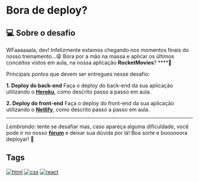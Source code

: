# Bora de deploy?

## 💻 Sobre o desafio
WFaaaaaala, dev! Infelizmente estamos chegando nos momentos finais do nosso treinamento…😩
Bora por a mão na massa e aplicar os últimos conceitos vistos em aula, na nossa aplicação **RocketMovies**? ****🚀

Principais pontos que devem ser entregues nesse desafio:

 **1. Deploy do back-end**
     Faça o deploy do back-end da sua aplicação utilizando o [**Heroku**](https://www.heroku.com/), como descrito passo a passo em aula.

 **2. Deploy do front-end**
     Faça o deploy do front-end da sua aplicação utilizando o **[Netlify](https://www.netlify.com/)**, como descrito passo a passo em aula.
**** 
*Lembrando*: tente se desafiar mas, caso apareça alguma dificuldade, você pode ir no nosso **[fórum](https://app.rocketseat.com.br/h/forum/explorer)** e deixar sua dúvida por lá!
Boa sorte e boooooora deployar! **🚀**
## Tags
[![html](https://camo.githubusercontent.com/fb8d8c63bd6142333a82e82c2e255f2cbdeb008bf56c96464ded3c032c0032a6/68747470733a2f2f696d672e736869656c64732e696f2f62616467652f48746d6c352d3035313232413f7374796c653d666c6174266c6f676f3d68746d6c35)](https://developer.mozilla.org/en-US/docs/Web/HTML)
[![css](https://camo.githubusercontent.com/12031019e79c64fd983746f4cd893a528603b8b76e226fcaf970e6761c970a3e/68747470733a2f2f696d672e736869656c64732e696f2f62616467652f437373332d3035313232413f7374796c653d666c6174266c6f676f3d63737333)](https://developer.mozilla.org/en-US/docs/Web/CSS)
[![react](https://camo.githubusercontent.com/8779498cc3e7e098aa109602367fb5e15f5707987c51614dfe6dc9bbc4263676/68747470733a2f2f696d672e736869656c64732e696f2f62616467652f52656163742d3035313232413f7374796c653d666c6174266c6f676f3d7265616374)](https://developer.mozilla.org/en-US/docs/Learn/Tools_and_testing/Client-side_JavaScript_frameworks/React_getting_started)
